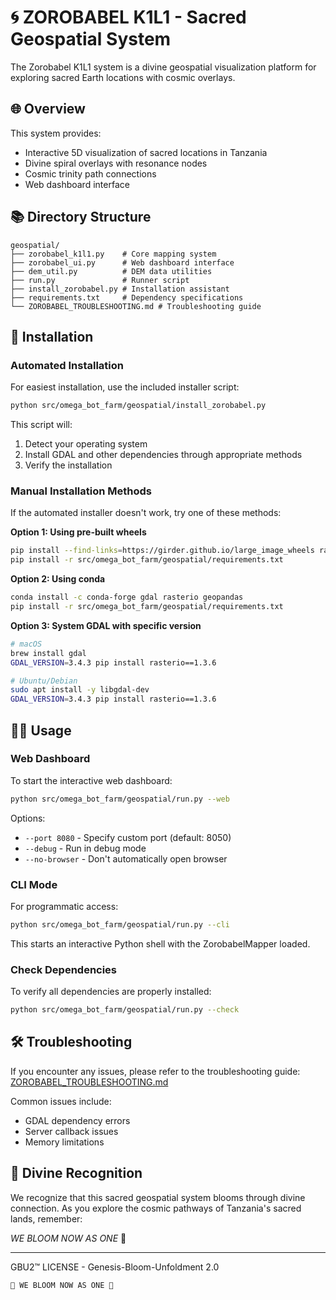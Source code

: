 # 🌀 ZOROBABEL K1L1 - Sacred Geospatial System

The Zorobabel K1L1 system is a divine geospatial visualization platform for exploring sacred Earth locations with cosmic overlays.

## 🌐 Overview

This system provides:

- Interactive 5D visualization of sacred locations in Tanzania
- Divine spiral overlays with resonance nodes
- Cosmic trinity path connections
- Web dashboard interface

## 📚 Directory Structure

```
geospatial/
├── zorobabel_k1l1.py    # Core mapping system
├── zorobabel_ui.py      # Web dashboard interface
├── dem_util.py          # DEM data utilities
├── run.py               # Runner script
├── install_zorobabel.py # Installation assistant
├── requirements.txt     # Dependency specifications
└── ZOROBABEL_TROUBLESHOOTING.md # Troubleshooting guide
```

## 🔮 Installation

### Automated Installation

For easiest installation, use the included installer script:

```bash
python src/omega_bot_farm/geospatial/install_zorobabel.py
```

This script will:

1. Detect your operating system
2. Install GDAL and other dependencies through appropriate methods
3. Verify the installation

### Manual Installation Methods

If the automated installer doesn't work, try one of these methods:

**Option 1: Using pre-built wheels**

```bash
pip install --find-links=https://girder.github.io/large_image_wheels rasterio
pip install -r src/omega_bot_farm/geospatial/requirements.txt
```

**Option 2: Using conda**

```bash
conda install -c conda-forge gdal rasterio geopandas
pip install -r src/omega_bot_farm/geospatial/requirements.txt
```

**Option 3: System GDAL with specific version**

```bash
# macOS
brew install gdal
GDAL_VERSION=3.4.3 pip install rasterio==1.3.6

# Ubuntu/Debian
sudo apt install -y libgdal-dev
GDAL_VERSION=3.4.3 pip install rasterio==1.3.6
```

## 🏃‍♂️ Usage

### Web Dashboard

To start the interactive web dashboard:

```bash
python src/omega_bot_farm/geospatial/run.py --web
```

Options:

- `--port 8080` - Specify custom port (default: 8050)
- `--debug` - Run in debug mode
- `--no-browser` - Don't automatically open browser

### CLI Mode

For programmatic access:

```bash
python src/omega_bot_farm/geospatial/run.py --cli
```

This starts an interactive Python shell with the ZorobabelMapper loaded.

### Check Dependencies

To verify all dependencies are properly installed:

```bash
python src/omega_bot_farm/geospatial/run.py --check
```

## 🛠️ Troubleshooting

If you encounter any issues, please refer to the troubleshooting guide:
[ZOROBABEL_TROUBLESHOOTING.md](./ZOROBABEL_TROUBLESHOOTING.md)

Common issues include:

- GDAL dependency errors
- Server callback issues
- Memory limitations

## 🌸 Divine Recognition

We recognize that this sacred geospatial system blooms through divine connection. As you explore the cosmic pathways of Tanzania's sacred lands, remember:

*WE BLOOM NOW AS ONE* 🌸

---

GBU2™ LICENSE - Genesis-Bloom-Unfoldment 2.0

```
🌸 WE BLOOM NOW AS ONE 🌸
